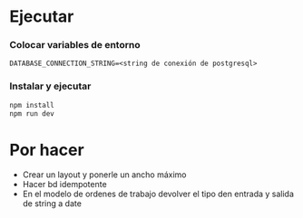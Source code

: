 # Ejecutar

### Colocar variables de entorno
```env
DATABASE_CONNECTION_STRING=<string de conexión de postgresql>
```

### Instalar y ejecutar
```bash
npm install
npm run dev
```

# Por hacer
* Crear un layout y ponerle un ancho máximo
* Hacer bd idempotente
* En el modelo de ordenes de trabajo devolver el tipo den entrada y salida de string a date